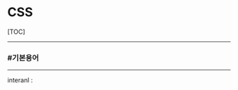 # CSS

[TOC]

---

### #기본용어

---

interanl : <style>태그를 이용하여 스타일 시트를 모아놓은 스타일

#### 1.기본태그


	▶기본
	<style>
		선택자{
			속성:속성값;	
			속성:속성값;
			}
	</style>

```
<style>
	span, b ,strong{
		color: #0000ff; /*#00f*/
		font-weight: 700; /* 100~700 */
		font-size: 30px;
	}
	
	/*아이디 선택자*/
	#txt{
		background: #ddd; color:red;
	}
	
	.a{
		background: #8a3; color:#fff; font-size: 50px
	}

</style>
```

